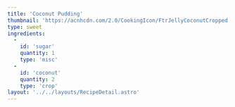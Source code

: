 ```yaml
---
title: 'Coconut Pudding'
thumbnail: 'https://acnhcdn.com/2.0/CookingIcon/FtrJellyCoconutCropped.png'
type: sweet
ingredients:
  -
    id: 'sugar'
    quantity: 1
    type: 'misc'
  -
    id: 'coconut'
    quantity: 2
    type: 'crop'
layout: '../../layouts/RecipeDetail.astro'
---
```

